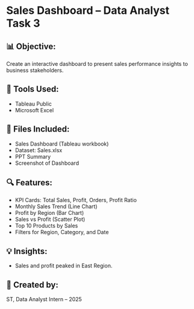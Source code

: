 # Sales Dashboard – Data Analyst Task 3

## 📊 Objective:
Create an interactive dashboard to present sales performance insights to business stakeholders.

## 🔧 Tools Used:
- Tableau Public
- Microsoft Excel

## 📁 Files Included:
- Sales Dashboard (Tableau workbook)
- Dataset: Sales.xlsx
- PPT Summary
- Screenshot of Dashboard

## 🔍 Features:
- KPI Cards: Total Sales, Profit, Orders, Profit Ratio
- Monthly Sales Trend (Line Chart)
- Profit by Region (Bar Chart)
- Sales vs Profit (Scatter Plot)
- Top 10 Products by Sales
- Filters for Region, Category, and Date

## 💡 Insights:
- Sales and profit peaked in East Region.
  
## 📝 Created by:
ST, Data Analyst Intern – 2025
